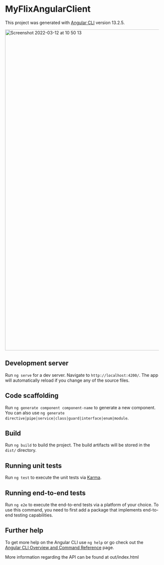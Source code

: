 
# MyFlixAngularClient

This project was generated with [Angular CLI](https://github.com/angular/angular-cli) version 13.2.5.

<img width="1048" alt="Screenshot 2022-03-12 at 10 50 13" src="https://user-images.githubusercontent.com/44932790/158056894-ad34043d-2206-4df1-999e-c229ebd29229.png">

## Development server

Run `ng serve` for a dev server. Navigate to `http://localhost:4200/`. The app will automatically reload if you change any of the source files.

## Code scaffolding

Run `ng generate component component-name` to generate a new component. You can also use `ng generate directive|pipe|service|class|guard|interface|enum|module`.

## Build

Run `ng build` to build the project. The build artifacts will be stored in the `dist/` directory.

## Running unit tests

Run `ng test` to execute the unit tests via [Karma](https://karma-runner.github.io).

## Running end-to-end tests

Run `ng e2e` to execute the end-to-end tests via a platform of your choice. To use this command, you need to first add a package that implements end-to-end testing capabilities.

## Further help

To get more help on the Angular CLI use `ng help` or go check out the [Angular CLI Overview and Command Reference](https://angular.io/cli) page.

More information regarding the API can be found at out/index.html

